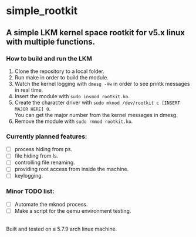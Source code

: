 # simple_rootkit
## A simple LKM kernel space rootkit for v5.x linux with multiple functions.

### How to build and run the LKM
1. Clone the repository to a local folder.
2. Run make in order to build the module.
3. Watch the kernel logging with `dmesg -Hw` in order to see printk messages in real time.
4. Insert the module with `sudo insmod rootkit.ko`.
5. Create the character driver with `sudo mknod /dev/rootkit c [INSERT MAJOR HERE] 0`.  
   You can get the major number from the kernel messages in dmesg.
6. Remove the module with `sudo rmmod rootkit.ko`.


### Currently planned features:
- [ ] process hiding from ps.
- [ ] file hiding from ls.
- [ ] controlling file renaming.
- [ ] providing root access from inside the machine.
- [ ] keylogging.

### Minor TODO list:
- [ ] Automate the mknod process.
- [ ] Make a script for the qemu environment testing.
  
<br>
Built and tested on a 5.7.9 arch linux machine.
